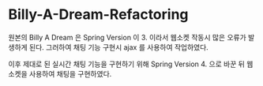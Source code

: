 # Billy-A-Dream-Refactoring

원본의 Billy A Dream 은 Spring Version 이 3. 이라서 웹소켓 작동시 많은 오류가 발생하게 된다. 그러하여 채팅 기능 구현시 ajax 를 사용하여 작업하였다.

이후 제대로 된 실시간 채팅 기능을 구현하기 위해  Spring Version 4. 으로 바꾼 뒤 웹소켓을 사용하여 채팅을 구현하였다.

